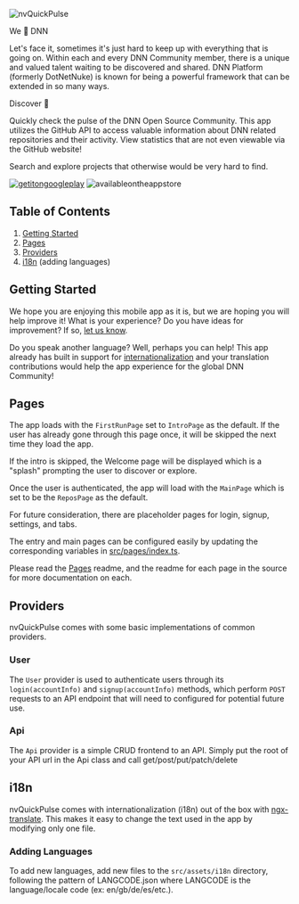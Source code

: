 ![nvQuickPulse](https://user-images.githubusercontent.com/4568451/45002935-942bce00-afaa-11e8-9418-da6082e61ded.png)

We 💙  DNN

Let's face it, sometimes it's just hard to keep up with everything that is going on.  Within each and every DNN Community member, there is a unique and valued talent waiting to be discovered and shared.  DNN Platform (formerly DotNetNuke) is known for being a powerful framework that can be extended in so many ways.

Discover 💙 

Quickly check the pulse of the DNN Open Source Community.  This app utilizes the GitHub API to access valuable information about DNN related repositories and their activity.  View statistics that are not even viewable via the GitHub website!

Search and explore projects that otherwise would be very hard to find.

[![getitongoogleplay](https://user-images.githubusercontent.com/4568451/45003198-d4d91680-afad-11e8-98e8-9c6a48f8f2dd.png)](https://play.google.com/store/apps/details?id=com.nvisionative.nvquickpulse) ![availableontheappstore](https://user-images.githubusercontent.com/4568451/45003194-cc80db80-afad-11e8-96b9-a91dcb4d8c1b.png)

## Table of Contents

1. [Getting Started](#getting-started)
2. [Pages](#pages)
3. [Providers](#providers)
4. [i18n](#i18n) (adding languages)

## <a name="getting-started"></a>Getting Started

We hope you are enjoying this mobile app as it is, but we are hoping you will help
improve it! What is your experience? Do you have ideas for improvement? If so, 
[let us know](https://github.com/nvisionative/nvQuickPulse/issues/new).

Do you speak another language? Well, perhaps you can help! This app already has 
built in support for [internationalization](#i18n) and your translation 
contributions would help the app experience for the global DNN Community!

## <a name="pages"></a>Pages

The app loads with the `FirstRunPage` set to `IntroPage` as the default. If
the user has already gone through this page once, it will be skipped the next
time they load the app.

If the intro is skipped, the Welcome page will be displayed which is a "splash" 
prompting the user to discover or explore.

Once the user is authenticated, the app will load with the `MainPage` which is
set to be the `ReposPage` as the default.

For future consideration, there are placeholder pages for login, signup, settings, and tabs. 

The entry and main pages can be configured easily by updating the corresponding
variables in
[src/pages/index.ts](https://github.com/nvisionative/nvQuickPulse/src/pages/index.ts).

Please read the
[Pages](https://github.com/nvisionative/nvQuickPulse/src/pages)
readme, and the readme for each page in the source for more documentation on each.

## <a name="providers"></a>Providers

nvQuickPulse comes with some basic implementations of common providers.

### User

The `User` provider is used to authenticate users through its
`login(accountInfo)` and `signup(accountInfo)` methods, which perform `POST`
requests to an API endpoint that will need to configured for potential future 
use.

### Api

The `Api` provider is a simple CRUD frontend to an API. Simply put the root of
your API url in the Api class and call get/post/put/patch/delete 

## <a name="i18n"></a>i18n

nvQuickPulse comes with internationalization (i18n) out of the box with
[ngx-translate](https://github.com/ngx-translate/core). This makes it easy to
change the text used in the app by modifying only one file. 

### Adding Languages

To add new languages, add new files to the `src/assets/i18n` directory,
following the pattern of LANGCODE.json where LANGCODE is the language/locale
code (ex: en/gb/de/es/etc.).